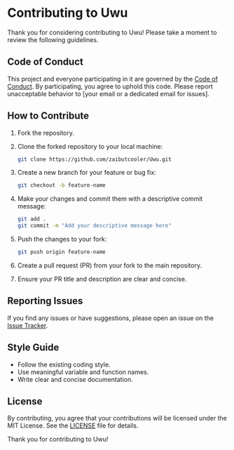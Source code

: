 # Contributing to Uwu

Thank you for considering contributing to Uwu! Please take a moment to review the following guidelines.

## Code of Conduct

This project and everyone participating in it are governed by the [Code of Conduct](CODE_OF_CONDUCT.md). By participating, you agree to uphold this code. Please report unacceptable behavior to [your email or a dedicated email for issues].

## How to Contribute

1. Fork the repository.

2. Clone the forked repository to your local machine:

   ```bash
   git clone https://github.com/zaibutcooler/Uwu.git
   ```

3. Create a new branch for your feature or bug fix:

   ```bash
   git checkout -b feature-name
   ```

4. Make your changes and commit them with a descriptive commit message:

   ```bash
   git add .
   git commit -m "Add your descriptive message here"
   ```

5. Push the changes to your fork:

   ```bash
   git push origin feature-name
   ```

6. Create a pull request (PR) from your fork to the main repository.

7. Ensure your PR title and description are clear and concise.

## Reporting Issues

If you find any issues or have suggestions, please open an issue on the [Issue Tracker](https://github.com/zaibutcooler/Uwu/issues).

## Style Guide

- Follow the existing coding style.
- Use meaningful variable and function names.
- Write clear and concise documentation.

## License

By contributing, you agree that your contributions will be licensed under the MIT License. See the [LICENSE](LICENSE) file for details.

Thank you for contributing to Uwu!
